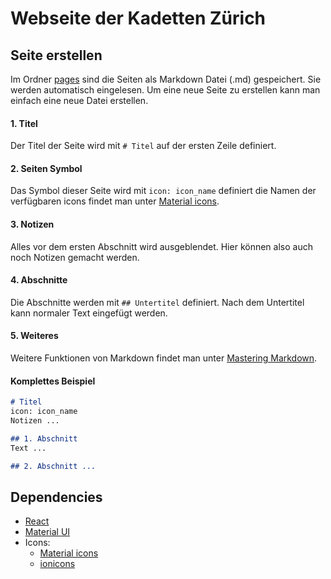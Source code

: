 # Webseite der Kadetten Zürich

## Seite erstellen
Im Ordner [pages](https://github.com/FalkZ/kadetten/tree/master/pages) sind die Seiten als Markdown Datei (.md) gespeichert. Sie werden automatisch eingelesen. Um eine neue Seite zu erstellen kann man einfach eine neue Datei erstellen.

#### 1. Titel
Der Titel der Seite wird mit ``` # Titel ``` auf der ersten Zeile definiert.

#### 2. Seiten Symbol
Das Symbol dieser Seite wird mit ``` icon: icon_name ``` definiert die Namen der verfügbaren icons findet man unter [Material icons](https://material.io/icons/).

#### 3. Notizen
Alles vor dem ersten Abschnitt wird ausgeblendet. Hier können also auch noch Notizen gemacht werden.

#### 4. Abschnitte
Die Abschnitte werden mit ``` ## Untertitel ``` definiert. Nach dem Untertitel kann normaler Text eingefügt werden.

#### 5. Weiteres
Weitere Funktionen von Markdown findet man unter [Mastering Markdown](https://guides.github.com/features/mastering-markdown/).

#### Komplettes Beispiel
```markdown
# Titel
icon: icon_name
Notizen ...

## 1. Abschnitt
Text ...

## 2. Abschnitt ...
```

## Dependencies
- [React](https://reactjs.org/)
- [Material UI](http://www.material-ui.com/#/)
- Icons:
  - [Material icons](https://material.io/icons/)
  - [ionicons](http://ionicons.com/)
